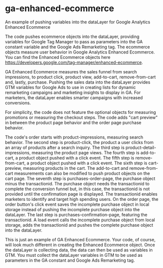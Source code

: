 # ga-enhanced-ecommerce
An example of pushing variables into the dataLayer for Google Analytics Enhanced Ecommerce

The code pushes ecommerce objects into the dataLayer, providing variables for Google Tag Manager to pass as parameters into the GA constant variable and the Google Ads Remarketing tag.  The ecommerce objects measure user behavior in Google Analytics Enhanced Ecommerce. You can find the Enhanced Ecommerce objects here https://developers.google.com/tag-manager/enhanced-ecommerce.

GA Enhanced Ecommerce measures the sales funnel from search impressions, to product click, product view, add-to-cart, remove-from-cart and, lastly, purchase. Pushing the sales data into the dataLayer provides GTM variables for Google Ads to use in creating lists for dynamic remarketing campaigns and marketing insights to display in GA. For marketers, the dataLayer enables smarter campaigns with increased conversions.

For simplicity, the code does not feature the optional objects for measuring promotions or measuring the checkout steps. The code adds "cart preview" in between the product page behavior and the order page purchase behavior.

The code's order starts with product-impressions, measuring search behavior. The second step is product-click, the product a user clicks from an array of products after a search inquiry. The third step is product-detail-impressions, measuring the product page views. The fourth step is add-to-cart, a product object pushed with a click event. The fifth step is remove-from-cart, a product object pushed with a click event. The sixth step is cart-preview, measuring products in the cart. The add-to-cart and remove-from-cart measurements can also be modified to push product objects on the cart page. The seventh step is purchases-order-page, the purchase object minus the transactionid. The purchase object needs the transactionid to complete the conversion funnel but, in this case, the transactionid is not provided until the confirmation page is displayed. The transactionid enables marketers to identify and target high spending users. On the order page, the order button's click event saves the incomplete purchase object in local storage instead of pushing the incomplete purchase object into the dataLayer. The last step is purchases-confirmation-page, featuring the transactionid. A load event calls the incomplete purchase object from local storage, adds the transactionid and pushes the complete purchase object into the dataLayer.

This is just an example of GA Enhanced Ecommerce. Your code, of course, will look much different in creating the Enhanced Ecommerce object. Once the dataLayer is collecting data, the data can then be used as variables in GTM. You must collect the dataLayer variables in GTM to be used as parameters in the GA constant and Google Ads Remarketing tag.
